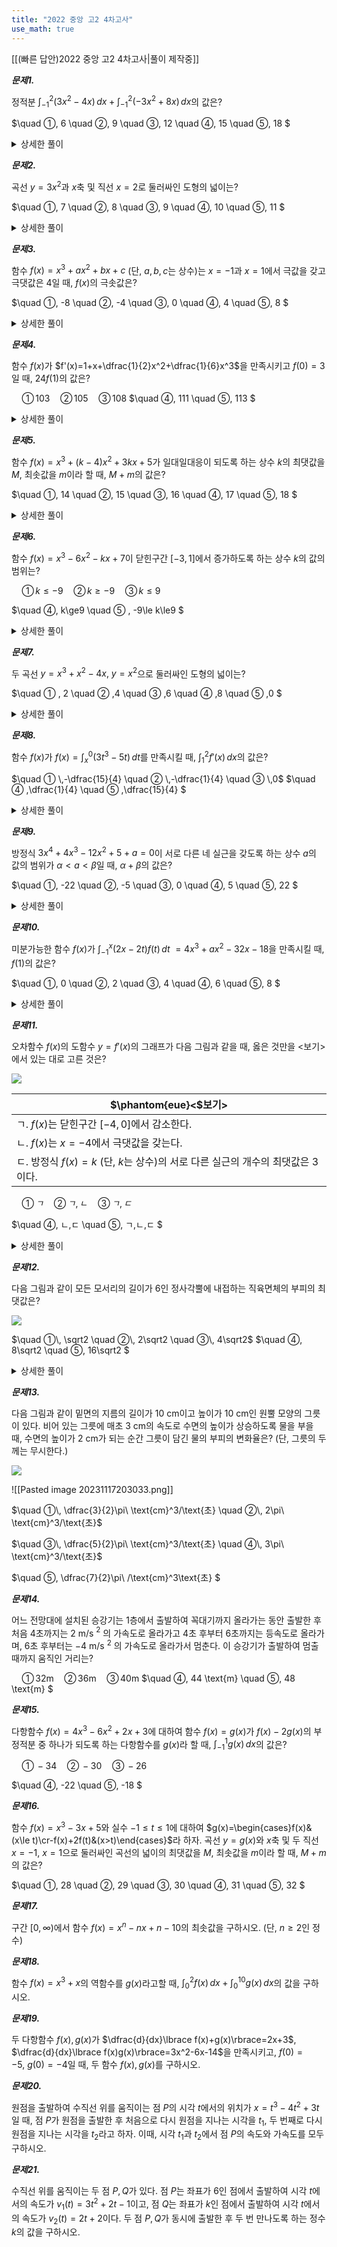 ```yaml
---
title: "2022 중앙 고2 4차고사"
use_math: true
---
```


[[(빠른 답안)2022 중앙 고2 4차고사|풀이 제작중]]

***문제1.*** 

정적분 $\displaystyle\int_{-1}^2(3 x^2-4 x)\, dx+\displaystyle\int_{-1}^2(-3 x^2+8 x)\,dx$의 값은?

$\quad ①\, 6
\quad ②\, 9
\quad  ③\, 12
\quad  ④\, 15
\quad  ⑤\, 18
$

<details>
    <summary>상세한 풀이</summary>
    <p><img src="/assets/Pasted image 20231117221005.png"/></p>
</details> 


***문제2.*** 

곡선 $y=3x^2$과 $x$축 및 직선 $x=2$로 둘러싸인 도형의 넓이는?

$\quad ①\, 7
 \quad ②\, 8
 \quad ③\, 9
 \quad ④\, 10
 \quad ⑤\, 11
$

<details>
    <summary>상세한 풀이</summary>
    <p><img src="/assets/Pasted image 20231117221018.png"/></p>
</details> 


***문제3.*** 

함수 $f(x)=x^3+ax^2+bx+c$ (단, $a, b, c$는 상수)는 $x=-1$과 $x=1$에서 극값을 갖고 극댓값은 $4$일 때, $f(x)$의 극솟값은?

$\quad ①\, -8 
 \quad ②\, -4
 \quad ③\, 0
 \quad ④\, 4
 \quad ⑤\, 8
$

<details>
    <summary>상세한 풀이</summary>
    <p><img src="/assets/Pasted image 20231117221029.png"/></p>
</details> 

***문제4.*** 

함수 $f(x)$가 $f'(x)=1+x+\dfrac{1}{2}x^2+\dfrac{1}{6}x^3$을 만족시키고 $f(0)=3$일 때, $24f(1)$의 값은?

$\quad ①\, 103 
 \quad ②\, 105
 \quad ③\, 108$
 $\quad ④\, 111
 \quad ⑤\, 113
$
<details>
    <summary>상세한 풀이</summary>
    <p><img src="/assets/Pasted image 20231117221039.png"/></p>
</details> 


***문제5.*** 

함수 $f(x)=x^3+(k-4)x^2+3kx+5$가 일대일대응이 되도록 하는 상수 $k$의 최댓값을 $M$, 최솟값을 $m$이라 할 때, $M+m$의 값은?

$\quad ①\, 14 
 \quad ②\, 15
 \quad ③\, 16
 \quad ④\, 17
 \quad ⑤\, 18
$
<details>
    <summary>상세한 풀이</summary>
    <p><img src="/assets/Pasted image 20231117221055.png"/></p>
</details> 

***문제6.*** 

함수 $f(x)=x^3-6x^2-kx+7$이 닫힌구간 $[-3, 1]$에서 증가하도록 하는 상수 $k$의 값의 범위는?

$\quad ① \, k\le-9 
 \quad ② \, k\ge-9
 \quad ③ \, k\le9$

$\quad ④\, k\ge9
 \quad ⑤ \, -9\le k\le9
$
<details>
    <summary>상세한 풀이</summary>
    <p><img src="/assets/Pasted image 20231117225054.png"/></p>
</details> 


***문제7.*** 

두 곡선 $y=x^3+x^2-4 x,\ y=x^2$으로 둘러싸인 도형의 넓이는?

$\quad ① \, 2 
 \quad ② \,4
 \quad ③ \,6
 \quad ④ \,8
 \quad ⑤ \,0
$
<details>
    <summary>상세한 풀이</summary>
    <p><img src="/assets/Pasted image 20231117225109.png"/></p>
</details> 


***문제8.*** 

함수 $f(x)$가 $f(x)=\displaystyle\int_x^0(3 t^3-5 t)\,dt$를 만족시킬 때, $\displaystyle\int_1^2 f'(x)\,dx$의 값은?

$\quad ① \,-\dfrac{15}{4} 
 \quad ② \,-\dfrac{1}{4}
 \quad ③ \,0$
 $\quad ④ \,\dfrac{1}{4}
 \quad ⑤ \,\dfrac{15}{4}
$
<details>
    <summary>상세한 풀이</summary>
    <p><img src="/assets/Pasted image 20231117225102.png"/></p>
</details> 


***문제9.*** 

방정식 $3x^4+4x^3-12x^2+5+a=0$이 서로 다른 네 실근을 갖도록 하는 상수 $a$의 값의 범위가 $\alpha< a<\beta$일 때, $\alpha+\beta$의 값은?

$\quad ①\, -22 
 \quad ②\, -5
 \quad ③\, 0
 \quad ④\, 5
 \quad ⑤\, 22
$
<details>
    <summary>상세한 풀이</summary>
    <p><img src="/assets/Pasted image 20231117225116.png"/></p>
</details> 


***문제10.*** 

미분가능한 함수 $f(x)$가 $\displaystyle\int_{-1}^x(2 x-2 t)f(t)\,dt$ $=4x^3+ax^2-32x-18$을 만족시킬 때, $f(1)$의 값은?

$\quad ①\, 0 
 \quad ②\, 2
 \quad ③\, 4
 \quad ④\, 6
 \quad ⑤\, 8
$

<details>
    <summary>상세한 풀이</summary>
    <p><img src="/assets/Pasted image 20231119221130.png"/></p>
</details> 

***문제11.*** 

오차함수 $f(x)$의 도함수 $y=f'(x)$의 그래프가 다음 그림과 같을 때, 옳은 것만을 $<$보기$>$에서 있는 대로 고른 것은?

<img src="/assets/Pasted image 20231117201533.png"/>

|$\phantom{eue}<$보기$>$|
|---|
|ㄱ. $f(x)$는 닫힌구간 $[-4, 0]$에서 감소한다.|
|ㄴ. $f(x)$는 $x=-4$에서 극댓값을 갖는다.|
|ㄷ. 방정식 $f(x)=k$ (단, $k$는 상수)의 서로 다른 실근의 개수의 최댓값은 3이다.|

$\quad ①\, ㄱ 
 \quad ②\, ㄱ,ㄴ
 \quad ③\, ㄱ,ㄷ$

$\quad ④\, ㄴ,ㄷ
 \quad ⑤\, ㄱ,ㄴ,ㄷ
$

<details>
    <summary>상세한 풀이</summary>
    <p><img src="/assets/Pasted image 20231119221237.png"/></p>
</details> 

***문제12.*** 

다음 그림과 같이 모든 모서리의 길이가 6인 정사각뿔에 내접하는 직육면체의 부피의 최댓값은?

<img src="/assets/Pasted image 20231117202619.png"/>

$\quad ①\, \sqrt2 
 \quad ②\, 2\sqrt2
 \quad ③\, 4\sqrt2$
 $\quad ④\, 8\sqrt2
 \quad ⑤\, 16\sqrt2
$

<details>
    <summary>상세한 풀이</summary>
    <p><img src="/assets/Pasted image 20231119221258.png"/></p>
</details> 

***문제13.*** 

다음 그림과 같이 밑면의 지름의 길이가 10 cm이고 높이가 10 cm인 원뿔 모양의 그릇이 있다. 비어 있는 그릇에 매초 3 cm의 속도로 수면의 높이가 상승하도록 물을 부을 때, 수면의 높이가 2 cm가 되는 순간 그릇이 담긴 물의 부피의 변화율은? (단, 그릇의 두께는 무시한다.)

<img src="/assets/Pasted image 20231117203033.png"/>

![[Pasted image 20231117203033.png]]

$\quad ①\, \dfrac{3}{2}\pi\ \text{cm}^3/\text{초}
 \quad ②\, 2\pi\ \text{cm}^3/\text{초}$

$\quad ③\, \dfrac{5}{2}\pi\ \text{cm}^3/\text{초}
\quad ④\, 3\pi\ \text{cm}^3/\text{초}$

 $\quad ⑤\, \dfrac{7}{2}\pi\ /\text{cm}^3\text{초}
$



***문제14.*** 

어느 전망대에 설치된 승강기는 1층에서 출발하여 꼭대기까지 올라가는 동안 출발한 후 처음 4초까지는 2 m/s $^2$ 의 가속도로 올라가고 4초 후부터 6초까지는 등속도로 올라가며, 6초 후부터는 $-4$ m/s $^2$ 의 가속도로 올라가서 멈춘다. 이 승강기가 출발하여 멈출 때까지 움직인 거리는?

$\quad ①\, 32 \text{m}
 \quad ②\, 36 \text{m}
 \quad ③\, 40 \text{m}$
 $\quad ④\, 44 \text{m}
 \quad ⑤\, 48 \text{m}
$

***문제15.*** 

다항함수 $f(x)=4x^3-6x^2+2x+3$에 대하여 함수 $f(x)=g(x)$가 $f(x)-2g(x)$의 부정적분 중 하나가 되도록 하는 다항함수를 $g(x)$라 할 때, $\displaystyle\int_{-1}^1 g(x)\,dx$의 값은?

$\quad ①\, -34 
 \quad ②\, -30
 \quad ③\, -26$

$\quad ④\, -22
 \quad ⑤\, -18
$

***문제16.*** 

함수 $f(x)=x^3-3x+5$와 실수 $-1\le t\le 1$에 대하여 $g(x)=\begin{cases}f(x)&(x\le t)\cr-f(x)+2f(t)&(x>t)\end{cases}$라 하자. 곡선 $y=g(x)$와 $x$축 및 두 직선 $x=-1,\ x=1$으로 둘러싸인 곡선의 넓이의 최댓값을 $M$, 최솟값을 $m$이라 할 때, $M+m$의 값은? 

$\quad ①\, 28 
 \quad ②\, 29
 \quad ③\, 30
 \quad ④\, 31
 \quad ⑤\, 32
$

***문제17.*** 

구간 $[0, \infty)$에서 함수 $f(x)=x^n-nx+n-10$의 최솟값을 구하시오. (단, $n\ge2$인 정수)

***문제18.*** 

함수 $f(x)=x^3+x$의 역함수를 $g(x)$라고할 때, $\displaystyle\int_0^2 f(x)\, dx+\displaystyle\int_0^{10}g(x)\,dx$의 값을 구하시오.

***문제19.*** 

두 다항함수 $f(x), g(x)$가 $\dfrac{d}{dx}\lbrace f(x)+g(x)\rbrace=2x+3$, $\dfrac{d}{dx}\lbrace f(x)g(x)\rbrace=3x^2-6x-14$을 만족시키고, $f(0)=-5,\ g(0)=-4$일 때, 두 함수 $f(x), g(x)$를 구하시오.

***문제20.*** 

원점을 출발하여 수직선 위를 움직이는 점 $P$의 시각 $t$에서의 위치가 $x=t^3-4t^2+3t$일 때, 점 $P$가 원점을 출발한 후 처음으로 다시 원점을 지나는 시각을 $t_1$, 두 번째로 다시 원점을 지나는 시각을 $t_2$라고 하자. 이때, 시각 $t_1$과 $t_2$에서 점 $P$의 속도와 가속도를 모두 구하시오.

***문제21.*** 

수직선 위를 움직이는 두 점 $P, Q$가 있다. 점 $P$는 좌표가 6인 점에서 출발하여 시각 $t$에서의 속도가 $v_1(t)=3t^2+2t-1$이고, 점 $Q$는 좌표가 $k$인 점에서 출발하여 시각 $t$에서의 속도가 $v_2(t)=2t+2$이다. 두 점 $P, Q$가 동시에 출발한 후 두 번 만나도록 하는 정수 $k$의 값을 구하시오.

